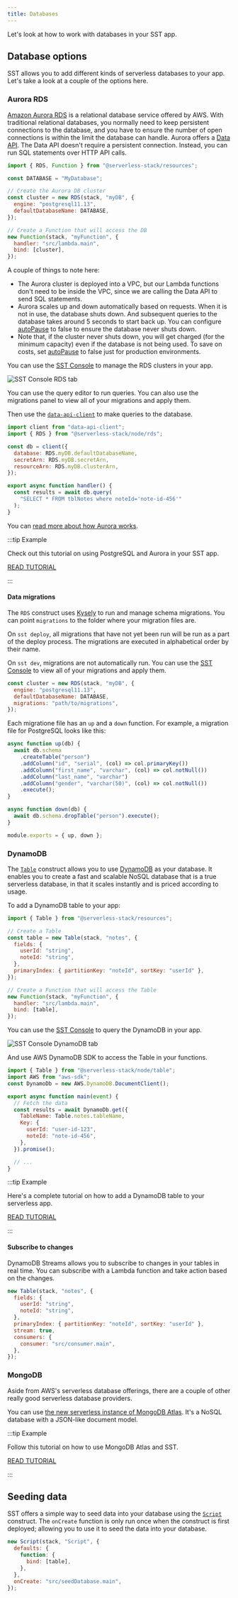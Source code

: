 ```yaml
---
title: Databases
---
```


Let's look at how to work with databases in your SST app.

## Database options

SST allows you to add different kinds of serverless databases to your app. Let's take a look at a couple of the options here.

### Aurora RDS

[Amazon Aurora RDS](https://docs.aws.amazon.com/AmazonRDS/latest/AuroraUserGuide/CHAP_AuroraOverview.html) is a relational database service offered by AWS. With traditional relational databases, you normally need to keep persistent connections to the database, and you have to ensure the number of open connections is within the limit the database can handle. Aurora offers a [Data API](https://docs.aws.amazon.com/AmazonRDS/latest/AuroraUserGuide/data-api.html). The Data API doesn't require a persistent connection. Instead, you can run SQL statements over HTTP API calls.

```js
import { RDS, Function } from "@serverless-stack/resources";

const DATABASE = "MyDatabase";

// Create the Aurora DB cluster
const cluster = new RDS(stack, "myDB", {
  engine: "postgresql11.13",
  defaultDatabaseName: DATABASE,
});

// Create a Function that will access the DB
new Function(stack, "myFunction", {
  handler: "src/lambda.main",
  bind: [cluster],
});
```

A couple of things to note here:

- The Aurora cluster is deployed into a VPC, but our Lambda functions don't need to be inside the VPC, since we are calling the Data API to send SQL statements.
- Aurora scales up and down automatically based on requests. When it is not in use, the database shuts down. And subsequent queries to the database takes around 5 seconds to start back up. You can configure [autoPause](constructs/RDS.md#autopause) to false to ensure the database never shuts down.
- Note that, if the cluster never shuts down, you will get charged (for the minimum capacity) even if the database is not being used. To save on costs, set [autoPause](constructs/RDS.md#autopause) to false just for production environments.

You can use the [SST Console](console.md) to manage the RDS clusters in your app.

![SST Console RDS tab](/img/console/sst-console-rds-tab.png)

You can use the query editor to run queries. You can also use the migrations panel to view all of your migrations and apply them.

Then use the [`data-api-client`](https://www.npmjs.com/package/data-api-client) to make queries to the database.

```js title="src/lambda.js"
import client from "data-api-client";
import { RDS } from "@serverless-stack/node/rds";

const db = client({
  database: RDS.myDB.defaultDatabaseName,
  secretArn: RDS.myDB.secretArn,
  resourceArn: RDS.myDB.clusterArn,
});

export async function handler() {
  const results = await db.query(
    "SELECT * FROM tblNotes where noteId='note-id-456'"
  );
}
```

You can [read more about how Aurora works](https://docs.aws.amazon.com/AmazonRDS/latest/AuroraUserGuide/aurora-serverless.html).

:::tip Example

Check out this tutorial on using PostgreSQL and Aurora in your SST app.

[READ TUTORIAL](https://sst.dev/examples/how-to-use-postgresql-in-your-serverless-app.html)

:::

#### Data migrations

The `RDS` construct uses [Kysely](https://koskimas.github.io/kysely/) to run and manage schema migrations. You can point `migrations` to the folder where your migration files are.

On `sst deploy`, all migrations that have not yet been run will be run as a part of the deploy process. The migrations are executed in alphabetical order by their name.

On `sst dev`, migrations are not automatically run. You can use the [SST Console](console.md) to view all of your migrations and apply them.

```js
const cluster = new RDS(stack, "myDB", {
  engine: "postgresql11.13",
  defaultDatabaseName: DATABASE,
  migrations: "path/to/migrations",
});
```

Each migratione file has an `up` and a `down` function. For example, a migration file for PostgreSQL looks like this:

```js
async function up(db) {
  await db.schema
    .createTable("person")
    .addColumn("id", "serial", (col) => col.primaryKey())
    .addColumn("first_name", "varchar", (col) => col.notNull())
    .addColumn("last_name", "varchar")
    .addColumn("gender", "varchar(50)", (col) => col.notNull())
    .execute();
}

async function down(db) {
  await db.schema.dropTable("person").execute();
}

module.exports = { up, down };
```

### DynamoDB

The [`Table`](constructs/Table.md) construct allows you to use [DynamoDB](https://docs.aws.amazon.com/amazondynamodb/latest/developerguide/Introduction.html) as your database. It enables you to create a fast and scalable NoSQL database that is a true serverless database, in that it scales instantly and is priced according to usage.

To add a DynamoDB table to your app:

```js
import { Table } from "@serverless-stack/resources";

// Create a Table
const table = new Table(stack, "notes", {
  fields: {
    userId: "string",
    noteId: "string",
  },
  primaryIndex: { partitionKey: "noteId", sortKey: "userId" },
});

// Create a Function that will access the Table
new Function(stack, "myFunction", {
  handler: "src/lambda.main",
  bind: [table],
});
```

You can use the [SST Console](console.md) to query the DynamoDB in your app.

![SST Console DynamoDB tab](/img/console/sst-console-dynamodb-tab.png)

And use AWS DynamoDB SDK to access the Table in your functions.

```js title="src/lambda.js"
import { Table } from "@serverless-stack/node/table";
import AWS from "aws-sdk";
const DynamoDb = new AWS.DynamoDB.DocumentClient();

export async function main(event) {
  // Fetch the data
  const results = await DynamoDb.get({
    TableName: Table.notes.tableName,
    Key: {
      userId: "user-id-123",
      noteId: "note-id-456",
    },
  }).promise();

  // ...
}
```

:::tip Example

Here's a complete tutorial on how to add a DynamoDB table to your serverless app.

[READ TUTORIAL](https://sst.dev/examples/how-to-use-dynamodb-in-your-serverless-app.html)

:::

#### Subscribe to changes

DynamoDB Streams allows you to subscribe to changes in your tables in real time. You can subscribe with a Lambda function and take action based on the changes.

```js {8-10}
new Table(stack, "notes", {
  fields: {
    userId: "string",
    noteId: "string",
  },
  primaryIndex: { partitionKey: "noteId", sortKey: "userId" },
  stream: true,
  consumers: {
    consumer: "src/consumer.main",
  },
});
```

### MongoDB

Aside from AWS's serverless database offerings, there are a couple of other really good serverless database providers.

You can use [the new serverless instance of MongoDB Atlas](https://www.mongodb.com/atlas/database?utm_campaign=serverless_stack&utm_source=serverlessstack&utm_medium=website&utm_term=partner). It's a NoSQL database with a JSON-like document model.

:::tip Example

Follow this tutorial on how to use MongoDB Atlas and SST.

[READ TUTORIAL](https://sst.dev/examples/how-to-use-mongodb-in-your-serverless-app.html)

:::

<!---

#### PlanetScale

[PlanetScale](https://planetscale.com) is a MySQL-compatible serverless database.

:::tip Example (TODO)

Check out this tutorial on how to use PlanetScale as the database in your SST app.

[READ TUTORIAL](https://sst.dev/examples/how-to-use-planetscale-in-your-serverless-app.html)

:::
-->

## Seeding data

SST offers a simple way to seed data into your database using the [`Script`](constructs/Script.md) construct. The `onCreate` function is only run once when the construct is first deployed; allowing you to use it to seed the data into your database.

```js
new Script(stack, "Script", {
  defaults: {
    function: {
      bind: [table],
    },
  },
  onCreate: "src/seedDatabase.main",
});
```
